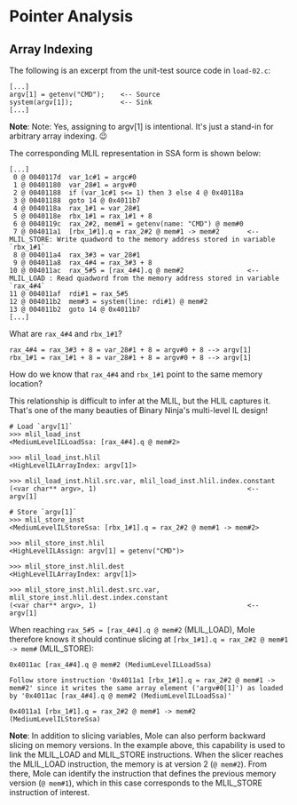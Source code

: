 # Pointer Analysis
## Array Indexing
The following is an excerpt from the unit-test source code in `load-02.c`:
```
[...]
argv[1] = getenv("CMD");    <-- Source
system(argv[1]);            <-- Sink
[...]
```
**Note**: Note: Yes, assigning to argv[1] is intentional. It's just a stand-in for arbitrary array indexing. 😉

The corresponding MLIL representation in SSA form is shown below:
```
[...]
 0 @ 0040117d  var_1c#1 = argc#0
 1 @ 00401180  var_28#1 = argv#0
 2 @ 00401188  if (var_1c#1 s<= 1) then 3 else 4 @ 0x40118a
 3 @ 00401188  goto 14 @ 0x4011b7
 4 @ 0040118a  rax_1#1 = var_28#1
 5 @ 0040118e  rbx_1#1 = rax_1#1 + 8
 6 @ 0040119c  rax_2#2, mem#1 = getenv(name: "CMD") @ mem#0
 7 @ 004011a1  [rbx_1#1].q = rax_2#2 @ mem#1 -> mem#2       <-- MLIL_STORE: Write quadword to the memory address stored in variable `rbx_1#1`
 8 @ 004011a4  rax_3#3 = var_28#1
 9 @ 004011a8  rax_4#4 = rax_3#3 + 8
10 @ 004011ac  rax_5#5 = [rax_4#4].q @ mem#2                <-- MLIL_LOAD : Read quadword from the memory address stored in variable `rax_4#4`
11 @ 004011af  rdi#1 = rax_5#5
12 @ 004011b2  mem#3 = system(line: rdi#1) @ mem#2
13 @ 004011b2  goto 14 @ 0x4011b7
[...]
```

What are `rax_4#4` and `rbx_1#1`?
```
rax_4#4 = rax_3#3 + 8 = var_28#1 + 8 = argv#0 + 8 --> argv[1]
rbx_1#1 = rax_1#1 + 8 = var_28#1 + 8 = argv#0 + 8 --> argv[1]
```

How do we know that `rax_4#4` and `rbx_1#1` point to the same memory location?

This relationship is difficult to infer at the MLIL, but the HLIL captures it. That's one of the many beauties of Binary Ninja's multi-level IL design!
```
# Load `argv[1]`
>>> mlil_load_inst
<MediumLevelILLoadSsa: [rax_4#4].q @ mem#2>

>>> mlil_load_inst.hlil
<HighLevelILArrayIndex: argv[1]>

>>> mlil_load_inst.hlil.src.var, mlil_load_inst.hlil.index.constant
(<var char** argv>, 1)                                      <-- argv[1]

# Store `argv[1]`
>>> mlil_store_inst
<MediumLevelILStoreSsa: [rbx_1#1].q = rax_2#2 @ mem#1 -> mem#2>

>>> mlil_store_inst.hlil
<HighLevelILAssign: argv[1] = getenv("CMD")>

>>> mlil_store_inst.hlil.dest
<HighLevelILArrayIndex: argv[1]>

>>> mlil_store_inst.hlil.dest.src.var, mlil_store_inst.hlil.dest.index.constant
(<var char** argv>, 1)                                      <-- argv[1]
```

When reaching `rax_5#5 = [rax_4#4].q @ mem#2` (MLIL_LOAD), Mole therefore knows it should continue slicing at `[rbx_1#1].q = rax_2#2 @ mem#1 -> mem#` (MLIL_STORE):
```
0x4011ac [rax_4#4].q @ mem#2 (MediumLevelILLoadSsa)

Follow store instruction '0x4011a1 [rbx_1#1].q = rax_2#2 @ mem#1 -> mem#2' since it writes the same array element ('argv#0[1]') as loaded by '0x4011ac [rax_4#4].q @ mem#2 (MediumLevelILLoadSsa)'

0x4011a1 [rbx_1#1].q = rax_2#2 @ mem#1 -> mem#2 (MediumLevelILStoreSsa)
```

**Note**: In addition to slicing variables, Mole can also perform backward slicing on memory versions. In the example above, this capability is used to link the MLIL_LOAD and MLIL_STORE instructions. When the slicer reaches the MLIL_LOAD instruction, the memory is at version 2 (`@ mem#2`). From there, Mole can identify the instruction that defines the previous memory version (`@ mem#1`), which in this case corresponds to the MLIL_STORE instruction of interest.